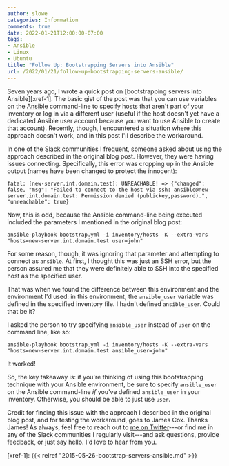 ```yaml
---
author: slowe
categories: Information
comments: true
date: 2022-01-21T12:00:00-07:00
tags:
- Ansible
- Linux
- Ubuntu
title: "Follow Up: Bootstrapping Servers into Ansible"
url: /2022/01/21/follow-up-bootstrapping-servers-ansible/
---
```


Seven years ago, I wrote a quick post on [bootstrapping servers into Ansible][xref-1]. The basic gist of the post was that you can use variables on the [Ansible][link-1] command-line to specify hosts that aren't part of your inventory or log in via a different user (useful if the host doesn't yet have a dedicated Ansible user account because you want to use Ansible to create that account). Recently, though, I encountered a situation where this approach doesn't work, and in this post I'll describe the workaround.<!--more-->

In one of the Slack communities I frequent, someone asked about using the approach described in the original blog post. However, they were having issues connecting. Specifically, this error was cropping up in the Ansible output (names have been changed to protect the innocent):

```
fatal: [new-server.int.domain.test]: UNREACHABLE! => {"changed": false, "msg": "Failed to connect to the host via ssh: ansible@new-server.int.domain.test: Permission denied (publickey,password).", "unreachable": true}
```

Now, this is odd, because the Ansible command-line being executed included the parameters I mentioned in the original blog post:

    ansible-playbook bootstrap.yml -i inventory/hosts -K --extra-vars "hosts=new-server.int.domain.test user=john"

For some reason, though, it was ignoring that parameter and attempting to connect as `ansible`. At first, I thought this was just an SSH error, but the person assured me that they were definitely able to SSH into the specified host as the specified user.

That was when we found the difference between this environment and the environment I'd used: in this environment, the `ansible_user` variable was defined in the specified inventory file. I hadn't defined `ansible_user`. Could that be it?

I asked the person to try specifying `ansible_user` instead of `user` on the command line, like so:

    ansible-playbook bootstrap.yml -i inventory/hosts -K --extra-vars "hosts=new-server.int.domain.test ansible_user=john"

It worked!

So, the key takeaway is: if you're thinking of using this bootstrapping technique with your Ansible environment, be sure to specify `ansible_user` on the Ansible command-line _if_ you've defined `ansible_user` in your inventory. Otherwise, you should be able to just use `user`.

Credit for finding this issue with the approach I described in the original blog post, and for testing the workaround, goes to James Cox. Thanks James! As always, feel free to reach out to [me on Twitter][link-2]---or find me in any of the Slack communities I regularly visit---and ask questions, provide feedback, or just say hello. I'd love to hear from you.

[link-1]: https://www.ansible.com/
[link-2]: https://twitter.com/scott_lowe
[xref-1]: {{< relref "2015-05-26-bootstrap-servers-ansible.md" >}}
